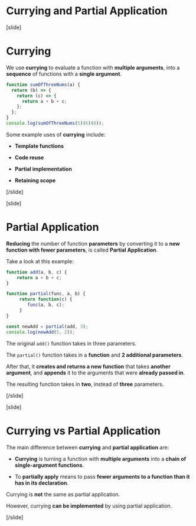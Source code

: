 # Currying and Partial Application

[slide]
# Currying

We use **currying** to evaluate a function with **multiple arguments**, into a **sequence** of functions with a **single argument**.

```js live
function sumOfThreeNums(a) {
  return (b) => {
    return (c) => {
      return a + b + c;
    };
  };
}
console.log(sumOfThreeNums(5)(6)(8));
```

Some example uses of **currying** include:

- **Template functions**

- **Code reuse**

- **Partial implementation**

- **Retaining scope**

[/slide]

[slide]
# Partial Application

**Reducing** the number of function **parameters** by converting it to a **new function with fewer parameters**, is called **Partial Application**.

Take a look at this example:

```js live 
function add(a, b, c) {
    return a + b + c;
}

function partial(func, a, b) {
     return function(c) {
        func(a, b, c);
     }
}

const newAdd = partial(add, 3);
console.log(newAdd(5, 2));
```

The original `add()` function takes in three parameters.

The `partial()` function takes in a **function** and **2 additional parameters**. 

After that, it **creates and returns a new function** that takes **another argument**, and **appends** it to the arguments that were **already passed in**.

The resulting function takes in **two**, instead of **three** parameters.

[/slide]

[slide]
# Currying vs Partial Application

The main difference between **currying** and **partial application** are:

- **Currying** is turning a function with **multiple arguments** into a **chain of single-argument functions**.

- To **partially apply** means to pass **fewer arguments to a function than it has in its declaration**.

Currying is **not** the same as partial application.

However, currying **can be implemented** by using partial application.

[/slide]
